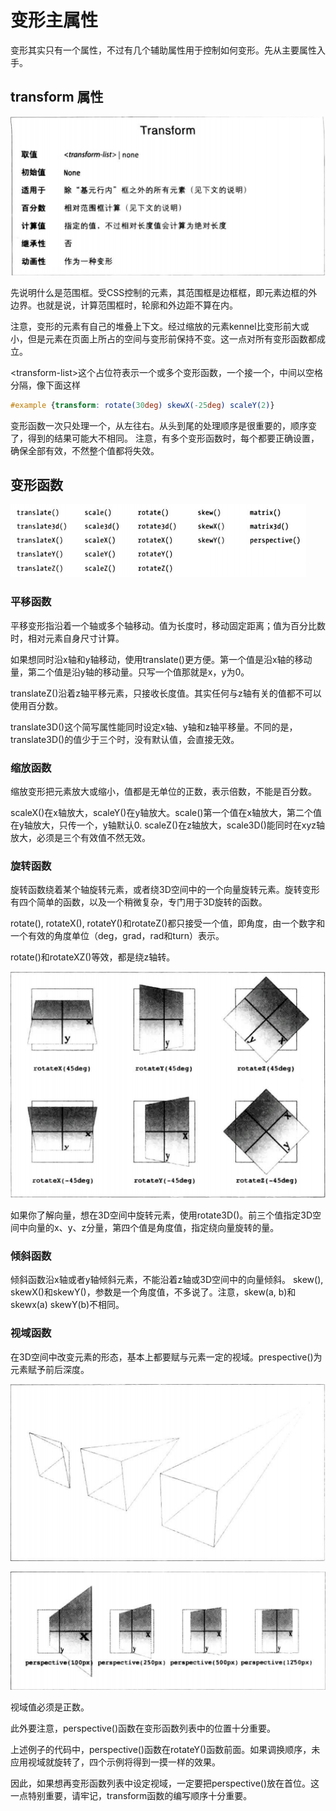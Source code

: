# 变形主属性
变形其实只有一个属性，不过有几个辅助属性用于控制如何变形。先从主要属性入手。

## transform 属性
![](transform.png)

先说明什么是范围框。受CSS控制的元素，其范围框是边框框，即元素边框的外边界。也就是说，计算范围框时，轮廓和外边距不算在内。

注意，变形的元素有自己的堆叠上下文。经过缩放的元素kennel比变形前大或小，但是元素在页面上所占的空间与变形前保持不变。这一点对所有变形函数都成立。

\<transform-list>这个占位符表示一个或多个变形函数，一个接一个，中间以空格分隔，像下面这样
```CSS
#example {transform: rotate(30deg) skewX(-25deg) scaleY(2)}
```
变形函数一次只处理一个，从左往右。从头到尾的处理顺序是很重要的，顺序变了，得到的结果可能大不相同。
注意，有多个变形函数时，每个都要正确设置，确保全部有效，不然整个值都将失效。

## 变形函数

![](变形函数.png)

### 平移函数
平移变形指沿着一个轴或多个轴移动。值为长度时，移动固定距离；值为百分比数时，相对元素自身尺寸计算。

如果想同时沿x轴和y轴移动，使用translate()更方便。第一个值是沿x轴的移动量，第二个值是沿y轴的移动量。只写一个值那就是x，y为0。

translateZ()沿着z轴平移元素，只接收长度值。其实任何与z轴有关的值都不可以使用百分数。

translate3D()这个简写属性能同时设定x轴、y轴和z轴平移量。不同的是，translate3D()的值少于三个时，没有默认值，会直接无效。

### 缩放函数
缩放变形把元素放大或缩小，值都是无单位的正数，表示倍数，不能是百分数。

scaleX()在x轴放大，scaleY()在y轴放大。scale()第一个值在x轴放大，第二个值在y轴放大，只传一个，y轴默认0. scaleZ()在z轴放大，scale3D()能同时在xyz轴放大，必须是三个有效值不然无效。

### 旋转函数
旋转函数绕着某个轴旋转元素，或者绕3D空间中的一个向量旋转元素。旋转变形有四个简单的函数，以及一个稍微复杂，专门用于3D旋转的函数。

rotate(), rotateX(), rotateY()和rotateZ()都只接受一个值，即角度，由一个数字和一个有效的角度单位（deg，grad，rad和turn）表示。

rotate()和rotateXZ()等效，都是绕z轴转。

![](旋转示例.png)

如果你了解向量，想在3D空间中旋转元素，使用rotate3D()。前三个值指定3D空间中向量的x、y、z分量，第四个值是角度值，指定绕向量旋转的量。

### 倾斜函数
倾斜函数沿x轴或者y轴倾斜元素，不能沿着z轴或3D空间中的向量倾斜。
skew(), skewX()和skewY()，参数是一个角度值，不多说了。注意，skew(a, b)和skewx(a) skewY(b)不相同。

### 视域函数
在3D空间中改变元素的形态，基本上都要赋与元素一定的视域。prespective()为元素赋予前后深度。

![](视域.png)

![](视域2.png)

视域值必须是正数。

此外要注意，perspective()函数在变形函数列表中的位置十分重要。

上述例子的代码中，perspective()函数在rotateY()函数前面。如果调换顺序，未应用视域就旋转了，四个示例将得到一摸一样的效果。

因此，如果想再变形函数列表中设定视域，一定要把perspective()放在首位。这一点特别重要，请牢记，transform函数的编写顺序十分重要。
